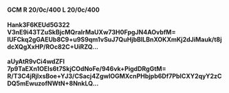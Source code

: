 #### GCM R 20/0c/400 L 20/0c/400
**Hank3F6KEUd5G322**<br/>**V3nE9i43TZuSkBjcMQraIrMaUXw73H0FpgJN4AOvbfM=**<br/>**IUFCkq2gGAEUb8C9+u9S9qm1vSuJ7QuHjbBlLBnXOKXmKj2dJiMauk/t8jdcXQgXxHP/ROc82C+UiRZQ...**<br/><br/>
**aUyAtR9vCi4wdZFI**<br/>**7p9TaEXn1OEls6t7SkjCOdNoFe/946vk+PigdDRgGtM=**<br/>**R/T3C4jRjIxsBoe+YJ3/CSacj4ZgwlOGMXcnPHbjpb6Df7PbICXY2qyY2zCDQ5mEwuzofNWtN+8NnkLQ...**